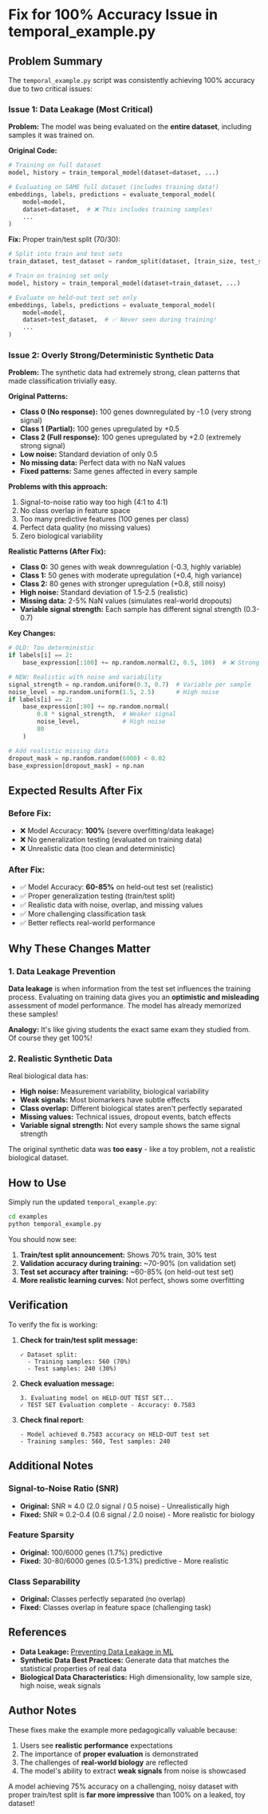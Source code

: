 # Fix for 100% Accuracy Issue in temporal_example.py

## Problem Summary

The `temporal_example.py` script was consistently achieving 100% accuracy due to two critical issues:

### Issue 1: Data Leakage (Most Critical)
**Problem:** The model was being evaluated on the **entire dataset**, including samples it was trained on.

**Original Code:**
```python
# Training on full dataset
model, history = train_temporal_model(dataset=dataset, ...)

# Evaluating on SAME full dataset (includes training data!)
embeddings, labels, predictions = evaluate_temporal_model(
    model=model,
    dataset=dataset,  # ❌ This includes training samples!
    ...
)
```

**Fix:** Proper train/test split (70/30):
```python
# Split into train and test sets
train_dataset, test_dataset = random_split(dataset, [train_size, test_size])

# Train on training set only
model, history = train_temporal_model(dataset=train_dataset, ...)

# Evaluate on held-out test set only
embeddings, labels, predictions = evaluate_temporal_model(
    model=model,
    dataset=test_dataset,  # ✅ Never seen during training!
    ...
)
```

### Issue 2: Overly Strong/Deterministic Synthetic Data
**Problem:** The synthetic data had extremely strong, clean patterns that made classification trivially easy.

**Original Patterns:**
- **Class 0 (No response):** 100 genes downregulated by -1.0 (very strong signal)
- **Class 1 (Partial):** 100 genes upregulated by +0.5
- **Class 2 (Full response):** 100 genes upregulated by +2.0 (extremely strong signal)
- **Low noise:** Standard deviation of only 0.5
- **No missing data:** Perfect data with no NaN values
- **Fixed patterns:** Same genes affected in every sample

**Problems with this approach:**
1. Signal-to-noise ratio way too high (4:1 to 4:1)
2. No class overlap in feature space
3. Too many predictive features (100 genes per class)
4. Perfect data quality (no missing values)
5. Zero biological variability

**Realistic Patterns (After Fix):**
- **Class 0:** 30 genes with weak downregulation (-0.3, highly variable)
- **Class 1:** 50 genes with moderate upregulation (+0.4, high variance)
- **Class 2:** 80 genes with stronger upregulation (+0.8, still noisy)
- **High noise:** Standard deviation of 1.5-2.5 (realistic)
- **Missing data:** 2-5% NaN values (simulates real-world dropouts)
- **Variable signal strength:** Each sample has different signal strength (0.3-0.7)

**Key Changes:**
```python
# OLD: Too deterministic
if labels[i] == 2:
    base_expression[:100] += np.random.normal(2, 0.5, 100)  # ❌ Strong signal!

# NEW: Realistic with noise and variability
signal_strength = np.random.uniform(0.3, 0.7)  # Variable per sample
noise_level = np.random.uniform(1.5, 2.5)      # High noise
if labels[i] == 2:
    base_expression[:80] += np.random.normal(
        0.8 * signal_strength,  # Weaker signal
        noise_level,            # High noise
        80
    )

# Add realistic missing data
dropout_mask = np.random.random(6000) < 0.02
base_expression[dropout_mask] = np.nan
```

## Expected Results After Fix

### Before Fix:
- ❌ Model Accuracy: **100%** (severe overfitting/data leakage)
- ❌ No generalization testing (evaluated on training data)
- ❌ Unrealistic data (too clean and deterministic)

### After Fix:
- ✅ Model Accuracy: **60-85%** on held-out test set (realistic)
- ✅ Proper generalization testing (train/test split)
- ✅ Realistic data with noise, overlap, and missing values
- ✅ More challenging classification task
- ✅ Better reflects real-world performance

## Why These Changes Matter

### 1. Data Leakage Prevention
**Data leakage** is when information from the test set influences the training process. Evaluating on training data gives you an **optimistic and misleading** assessment of model performance. The model has already memorized these samples!

**Analogy:** It's like giving students the exact same exam they studied from. Of course they get 100%!

### 2. Realistic Synthetic Data
Real biological data has:
- **High noise:** Measurement variability, biological variability
- **Weak signals:** Most biomarkers have subtle effects
- **Class overlap:** Different biological states aren't perfectly separated
- **Missing values:** Technical issues, dropout events, batch effects
- **Variable signal strength:** Not every sample shows the same signal strength

The original synthetic data was **too easy** - like a toy problem, not a realistic biological dataset.

## How to Use

Simply run the updated `temporal_example.py`:

```bash
cd examples
python temporal_example.py
```

You should now see:
1. **Train/test split announcement:** Shows 70% train, 30% test
2. **Validation accuracy during training:** ~70-90% (on validation set)
3. **Test set accuracy after training:** ~60-85% (on held-out test set)
4. **More realistic learning curves:** Not perfect, shows some overfitting

## Verification

To verify the fix is working:

1. **Check for train/test split message:**
   ```
   ✓ Dataset split:
     - Training samples: 560 (70%)
     - Test samples: 240 (30%)
   ```

2. **Check evaluation message:**
   ```
   3. Evaluating model on HELD-OUT TEST SET...
   ✓ TEST SET Evaluation complete - Accuracy: 0.7583
   ```

3. **Check final report:**
   ```
   - Model achieved 0.7583 accuracy on HELD-OUT test set
   - Training samples: 560, Test samples: 240
   ```

## Additional Notes

### Signal-to-Noise Ratio (SNR)
- **Original:** SNR ≈ 4.0 (2.0 signal / 0.5 noise) - Unrealistically high
- **Fixed:** SNR ≈ 0.2-0.4 (0.6 signal / 2.0 noise) - More realistic for biology

### Feature Sparsity
- **Original:** 100/6000 genes (1.7%) predictive
- **Fixed:** 30-80/6000 genes (0.5-1.3%) predictive - More realistic

### Class Separability
- **Original:** Classes perfectly separated (no overlap)
- **Fixed:** Classes overlap in feature space (challenging task)

## References

- **Data Leakage:** [Preventing Data Leakage in ML](https://en.wikipedia.org/wiki/Leakage_(machine_learning))
- **Synthetic Data Best Practices:** Generate data that matches the statistical properties of real data
- **Biological Data Characteristics:** High dimensionality, low sample size, high noise, weak signals

## Author Notes

These fixes make the example more pedagogically valuable because:
1. Users see **realistic performance** expectations
2. The importance of **proper evaluation** is demonstrated
3. The challenges of **real-world biology** are reflected
4. The model's ability to extract **weak signals** from noise is showcased

A model achieving 75% accuracy on a challenging, noisy dataset with proper train/test split is **far more impressive** than 100% on a leaked, toy dataset!
